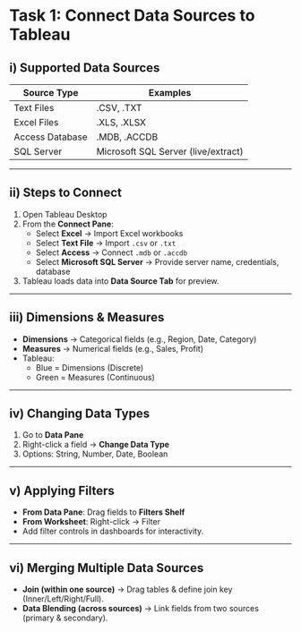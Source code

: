 # Task 1: Connect Data Sources to Tableau

## i) Supported Data Sources  
| Source Type      | Examples                        |  
|------------------|--------------------------------|  
| Text Files       | .CSV, .TXT                     |  
| Excel Files      | .XLS, .XLSX                    |  
| Access Database  | .MDB, .ACCDB                   |  
| SQL Server       | Microsoft SQL Server (live/extract) |  

---

## ii) Steps to Connect  
1. Open Tableau Desktop  
2. From the **Connect Pane**:  
   - Select **Excel** → Import Excel workbooks  
   - Select **Text File** → Import `.csv` or `.txt`  
   - Select **Access** → Connect `.mdb` or `.accdb`  
   - Select **Microsoft SQL Server** → Provide server name, credentials, database  
3. Tableau loads data into **Data Source Tab** for preview.  

---

## iii) Dimensions & Measures  
- **Dimensions** → Categorical fields (e.g., Region, Date, Category)  
- **Measures** → Numerical fields (e.g., Sales, Profit)  
- Tableau:  
  - Blue = Dimensions (Discrete)  
  - Green = Measures (Continuous)  

---

## iv) Changing Data Types  
1. Go to **Data Pane**  
2. Right-click a field → **Change Data Type**  
3. Options: String, Number, Date, Boolean  

---

## v) Applying Filters  
- **From Data Pane**: Drag fields to **Filters Shelf**  
- **From Worksheet**: Right-click → Filter  
- Add filter controls in dashboards for interactivity.  

---

## vi) Merging Multiple Data Sources  
- **Join (within one source)** → Drag tables & define join key (Inner/Left/Right/Full).  
- **Data Blending (across sources)** → Link fields from two sources (primary & secondary).  
